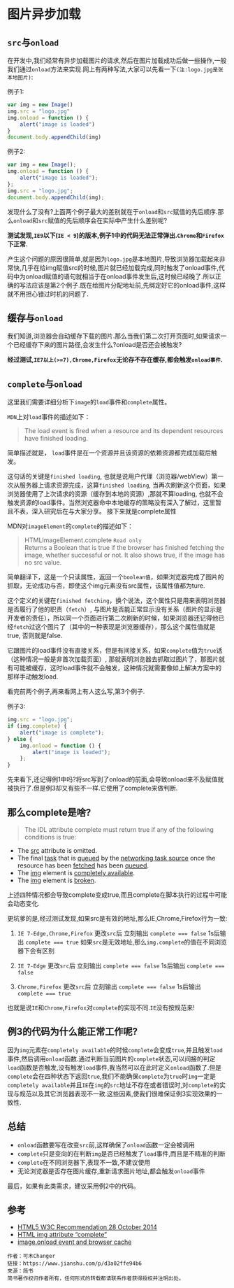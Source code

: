 # 图片异步加载

## `src`与`onload`

在开发中,我们经常有异步加载图片的请求,然后在图片加载成功后做一些操作,一般我们通过`onload`方法来实现.网上有两种写法,大家可以先看一下`(注:logo.jpg是张本地图片)`:

例子1:

```js
var img = new Image()
img.src = "logo.jpg"
img.onload = function () {
    alert("image is loaded")
}
document.body.appendChild(img)
```

例子2:

```js
var img = new Image();
img.onload = function () {
    alert("image is loaded");
};
img.src = "logo.jpg";
document.body.appendChild(img);
```

发现什么了没有?上面两个例子最大的差别就在于`onload`和`src`赋值的先后顺序.那么`onload`和`src`赋值的先后顺序会在实际中产生什么差别呢?

**测试发现,`IE9`以下(`IE < 9`)的版本,例子1中的代码无法正常弹出.`Chrome`和`Firefox`下正常.**

产生这个问题的原因很简单,就是因为`logo.jpg`是本地图片,导致浏览器加载起来非常快,几乎在给img赋值src的时候,图片就已经加载完成,同时触发了onload事件,代码中为onload赋值的语句就相当于在onload事件发生后,这时候已经晚了.所以正确的写法应该是第2个例子.既在给图片分配地址前,先绑定好它的onload事件,这样就不用担心错过时机的问题了.

## 缓存与`onload`

我们知道,浏览器会自动缓存下载的图片.那么当我们第二次打开页面时,如果请求一个已经缓存下来的图片路径,会发生什么?onload是否还会被触发?

**经过测试,`IE7以上(>=7),Chrome,Firefox`无论存不存在缓存,都会触发`onload事件`.**

## `complete`与`onload`

这里我们需要详细分析下`image`的`load`事件和`complete`属性。

`MDN`上对`load`事件的描述如下：

> The load event is fired when a resource and its dependent resources have finished loading.

简单描述就是， `load`事件是在一个资源并且该资源的依赖资源都完成加载后触发。

这句话的关键是`finished loading`, 也就是说用户代理（浏览器/webView）第一次从服务器上请求资源完成，这算`finished loading`, 当再次刷新这个页面，如果浏览器使用了上次请求的资源（缓存到本地的资源）,那就不算loading, 也就不会触发资源的load事件。当然浏览器命中本地缓存的策略没有深入了解过，这里暂且不表，深入研究后在与大家分享。
接下来就是complete属性

MDN对`imageElement`的`complete`的描述如下：

> HTMLImageElement.complete `Read only ` <br>
Returns a Boolean that is true if the browser has finished fetching the image, whether successful or not. It also shows true, if the image has no src value.

简单翻译下，这是一个只读属性，返回一个`boolean值`，如果浏览器完成了图片的抓取，无论成功与否，即使这个img元素没有src属性，该属性值都为ture.

这个定义的关键在`finished fetching`，换个说法，这个属性只是用来表明浏览器是否履行了他的职责（`fetch`）, 与图片是否能正常显示没有关系（图片的显示是开发者的责任），所以同一个页面进行第二次刷新的时候，如果浏览器还记得他已经`fetch`过这个图片了（其中的一种表现是浏览器缓存），那么这个属性值就是true, 否则就是false.

它跟图片的load事件没有直接关系，但是有间接关系，如果`complete`值为`true`话（这种情况一般是非首次加载页面）, 那就表明浏览器去抓取过图片了，那图片就有可能被缓存，这时load事件就不会触发，这种情况就需要像如上解决方案中的那样手动触发load.


看完前两个例子,再来看网上有人这么写,第3个例子.

例子3:

```js
img.src = "logo.jpg";
if (img.complete) {
    alert("image is complete");
} else {
    img.onload = function () {
        alert("image is loaded");
    };
}
```

先来看下,还记得例1中吗?将src写到了onload的前面,会导致onload来不及赋值就被执行了.但是例3却又有些不一样.它使用了complete来做判断.

## 那么complete是啥?

> The IDL attribute complete must return true if any of the following conditions is true:

- The [src](https://www.w3.org/TR/html5/embedded-content-0.html#attr-img-src) attribute is omitted.
- The final [task](https://www.w3.org/TR/html5/webappapis.html#concept-task) that is [queued](https://www.w3.org/TR/html5/webappapis.html#queue-a-task) by the [networking task source](https://www.w3.org/TR/html5/webappapis.html#networking-task-source) once the resource has been [fetched](https://www.w3.org/TR/html5/infrastructure.html#fetch) has been [queued](https://www.w3.org/TR/html5/webappapis.html#queue-a-task).
- The [img](https://www.w3.org/TR/html5/webappapis.html#queue-a-task) element is [completely available](https://www.w3.org/TR/html5/embedded-content-0.html#img-all).
- The [img](https://www.w3.org/TR/html5/webappapis.html#queue-a-task) element is [broken](https://www.w3.org/TR/html5/embedded-content-0.html#img-all).

上述四种情况都会导致complete变成true,而且complete在脚本执行的过程中可能会动态变化.

更坑爹的是,经过测试发现,如果src是有效的地址,那么IE,Chrome,Firefox行为一致:

1. `IE 7-Edge,Chrome,Firefox` 更改`src`后
立刻输出 `complete === false`
1s后输出 `complete === true`
如果`src`是无效地址,那么`img.complete`的值在不同浏览器下会有区别

2. `IE 7-Edge` 更改`src`后
立刻输出 `complete === false`
1s后输出 `complete === false`

3. `Chrome,Firefox` 更改`src`后
立刻输出 `complete === false`
1s后输出 `complete === true`

也就是说`IE`和`Chrome`,`Firefox`对`complete`的实现不同.`IE`没有按规范来!

## 例3的代码为什么能正常工作呢?

因为`img`元素在`completely available`的时候`complete`会变成`true`,并且触发`load`事件,然后调用`onload`函数.通过判断当前图片的`complete`状态,可以间接的判定`load`函数是否触发,没有触发`load`事件,我当然可以在此时定义`onload`函数了.但是`complete`会在四种状态下返回`true`,我们不能确保`complete`为`true`时`img`一定是`completely available`并且`IE`在`img`的`src`地址不存在或者错误时,对`complete`的实现与规范以及其它浏览器表现不一致.这些因素,使我们很难保证例3实现效果的一致性.

## 总结

- `onload`函数要写在改变`src`前,这样确保了`onload`函数一定会被调用
- `complete`只是变向的在判断`img`是否已经触发了`load`事件,而且是不精准的判断
- `complete`在不同浏览器下,表现不一致,不建议使用
- 无论浏览器是否存在图片缓存,重新请求图片地址,都会触发`onload`事件

最后，如果有此类需求，建议采用例2中的代码。

## 参考

- [HTML5 W3C Recommendation 28 October 2014](https://www.w3.org/TR/html5/embedded-content-0.html)
- [HTML img attribute “complete”](https://stackoverflow.com/questions/12685844/html-img-attribute-complete)
- [image.onload event and browser cache](https://stackoverflow.com/questions/12354865/image-onload-event-and-browser-cache)

```
作者：可木Changer
链接：https://www.jianshu.com/p/d3a02ffe94b6
來源：简书
简书著作权归作者所有，任何形式的转载都请联系作者获得授权并注明出处。
```
